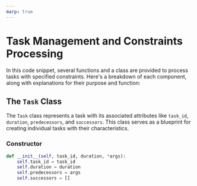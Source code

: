 ```yaml
---
marp: true
---
```


# Task Management and Constraints Processing

In this code snippet, several functions and a class are provided to process tasks with specified constraints. Here's a breakdown of each component, along with explanations for their purpose and function:

## The `Task` Class

The `Task` class represents a task with its associated attributes like `task_id`, `duration`, `predecessors`, and `successors`. This class serves as a blueprint for creating individual tasks with their characteristics.

### Constructor
```python
def __init__(self, task_id, duration, *args):
    self.task_id = task_id
    self.duration = duration
    self.predecessors = args
    self.successors = []
